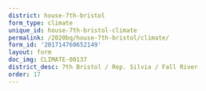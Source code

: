 ```yaml
---
district: house-7th-bristol
form_type: climate
unique_id: house-7th-bristol-climate
permalink: /2020bq/house-7th-bristol/climate/
form_id: '201714760652149'
layout: form
doc_img: CLIMATE-00137
district_desc: 7th Bristol / Rep. Silvia / Fall River
order: 17
---
```

